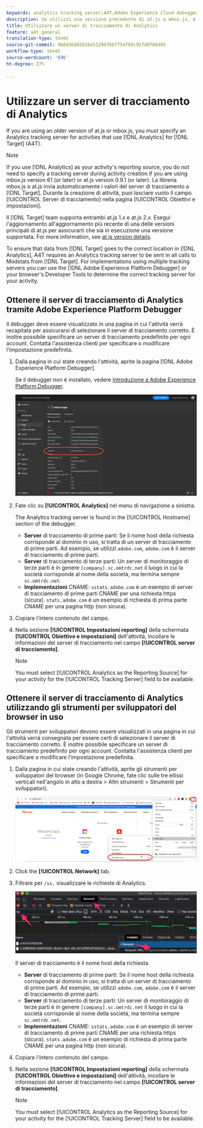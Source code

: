 ```yaml
---
keywords: analytics tracking server;A4T;Adobe Experience Cloud debugger;Adobe Experience Platform debugger;reporting source;developer tools
description: Se utilizzi una versione precedente di at.js o mbox.js, è necessario specificare un server di tracciamento di Analytics per le attività che utilizzano Analytics for Target (A4T).
title: Utilizzare un server di tracciamento di Analytics
feature: a4t general
translation-type: tm+mt
source-git-commit: 968d36d65016e51290f6bf754f69c91fd8f68405
workflow-type: tm+mt
source-wordcount: '696'
ht-degree: 27%

---
```



# Utilizzare un server di tracciamento di Analytics

If you are using an older version of at.js or mbox.js, you must specify an Analytics tracking server for activities that use [!DNL Analytics] for [!DNL Target] (A4T).

>[!NOTE]
>
>If you use [!DNL Analytics] as your activity&#39;s reporting source, you do not need to specify a tracking server during activity creation if you are using mbox.js version 61 (or later) or at.js version 0.9.1 (or later). La libreria mbox.js o at.js invia automaticamente i valori del server di tracciamento a [!DNL Target]. Durante la creazione di attività, puoi lasciare vuoto il campo [!UICONTROL Server di tracciamento] nella pagina [!UICONTROL Obiettivi e impostazioni].
>
>Il [!DNL Target] team supporta entrambi at.js 1.*x* e at.js 2.*x*. Esegui l&#39;aggiornamento all&#39;aggiornamento più recente di una delle versioni principali di at.js per assicurarti che sia in esecuzione una versione supportata. For more information, see [at.js version details](/help/c-implementing-target/c-implementing-target-for-client-side-web/target-atjs-versions.md).

To ensure that data from [!DNL Target] goes to the correct location in [!DNL Analytics], A4T requires an Analytics tracking server to be sent in all calls to Modstats from [!DNL Target]. For implementations using multiple tracking servers you can use the [!DNL Adobe Experience Platform Debugger] or your browser&#39;s Developer Tools to determine the correct tracking server for your activity.

## Ottenere il server di tracciamento di Analytics tramite Adobe Experience Platform Debugger

Il debugger deve essere visualizzato in una pagina in cui l&#39;attività verrà recapitata per assicurarsi di selezionare il server di tracciamento corretto. È inoltre possibile specificare un server di tracciamento predefinito per ogni account. Contatta l&#39;assistenza clienti per specificare o modificare l&#39;impostazione predefinita.

1. Dalla pagina in cui state creando l&#39;attività, aprite la pagina [!DNL Adobe Experience Platform Debugger].

   Se il debugger non è installato, vedere [Introduzione a Adobe Experience Platform Debugger](https://experienceleague.adobe.com/docs/platform-learn/tutorials/data-ingestion/web-sdk/introduction-to-the-experience-platform-debugger.html).

   ![](assets/Screen_DebuggerTrackServ.png)

1. Fate clic su **[!UICONTROL Analytics]** nel menu di navigazione a sinistra.

   The Analytics tracking server is found in the [!UICONTROL Hostname] section of the debugger.

   * **Server** di tracciamento di prime parti: Se il nome host della richiesta corrisponde al dominio in uso, si tratta di un server di tracciamento di prime parti. Ad esempio, se utilizzi `adobe.com`, `adobe.com` è il server di tracciamento di prime parti.
   * **Server** di tracciamento di terze parti: Un server di monitoraggio di terze parti è in genere `[company].sc.omtrdc.net` il luogo in cui la società corrisponde al nome della società, ma termina sempre `sc.omtrdc.net`.
   * **Implementazioni** CNAME: `sstats.adobe.com` è un esempio di server di tracciamento di prime parti CNAME per una richiesta https (sicura). `stats.adobe.com` è un esempio di richiesta di prima parte CNAME per una pagina http (non sicura).

1. Copiare l&#39;intero contenuto del campo.

1. Nella sezione **[!UICONTROL Impostazioni reporting]** della schermata **[!UICONTROL Obiettivo e impostazioni]** dell&#39;attività, incollare le informazioni del server di tracciamento nel campo **[!UICONTROL server di tracciamento]**.

   >[!NOTE]
   >
   >You must select [!UICONTROL Analytics as the Reporting Source] for your activity for the [!UICONTROL Tracking Server] field to be available.

## Ottenere il server di tracciamento di Analytics utilizzando gli strumenti per sviluppatori del browser in uso

Gli strumenti per sviluppatori devono essere visualizzati in una pagina in cui l&#39;attività verrà consegnata per essere certi di selezionare il server di tracciamento corretto. È inoltre possibile specificare un server di tracciamento predefinito per ogni account. Contatta l&#39;assistenza clienti per specificare o modificare l&#39;impostazione predefinita.

1. Dalla pagina in cui state creando l&#39;attività, aprite gli strumenti per sviluppatori del browser (in Google Chrome, fate clic sulle tre ellissi verticali nell&#39;angolo in alto a destra > Altri strumenti > Strumenti per sviluppatori).

   ![Strumenti di sviluppo Chrome](/help/c-integrating-target-with-mac/a4t/assets/chrome-dev-tools.png)

1. Click the **[!UICONTROL Network]** tab.

1. Filtrare per `/ss,` visualizzare le richieste di Analytics.

   ![Strumenti di sviluppo Chrome con ricerca /ss](/help/c-integrating-target-with-mac/a4t/assets/chrome-search.png)

   Il server di tracciamento è il nome host della richiesta.

   * **Server** di tracciamento di prime parti: Se il nome host della richiesta corrisponde al dominio in uso, si tratta di un server di tracciamento di prime parti. Ad esempio, se utilizzi `adobe.com`, `adobe.com` è il server di tracciamento di prime parti.
   * **Server** di tracciamento di terze parti: Un server di monitoraggio di terze parti è in genere `[company].sc.omtrdc.net` il luogo in cui la società corrisponde al nome della società, ma termina sempre `sc.omtrdc.net`.
   * **Implementazioni** CNAME: `sstats.adobe.com` è un esempio di server di tracciamento di prime parti CNAME per una richiesta https (sicura). `stats.adobe.com` è un esempio di richiesta di prima parte CNAME per una pagina http (non sicura).

1. Copiare l&#39;intero contenuto del campo.

1. Nella sezione **[!UICONTROL Impostazioni reporting]** della schermata **[!UICONTROL Obiettivo e impostazioni]** dell&#39;attività, incollare le informazioni del server di tracciamento nel campo **[!UICONTROL server di tracciamento]**.

   >[!NOTE]
   >
   >You must select [!UICONTROL Analytics as the Reporting Source] for your activity for the [!UICONTROL Tracking Server] field to be available.

